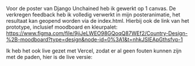 Voor de poster van Django Unchained heb ik gewerkt op 1 canvas. De verkregen feedback heb ik volledig verwerkt in mijn posteranimatie, het resultaat kan geopend worden via de index.html.
Hierbij ook de link van het prototype, inclusief moodboard en kleurpalet:
https://www.figma.com/file/9jiJeLWEO98GQoqQ87WEf2/Country-Design-%2B-moodboard?type=design&node-id=0%3A1&t=nhkJSIEApGthsfvp-1 

Ik heb het ook live gezet met Vercel, zodat er al geen fouten kunnen zijn met de paden, hier is de live versie: 